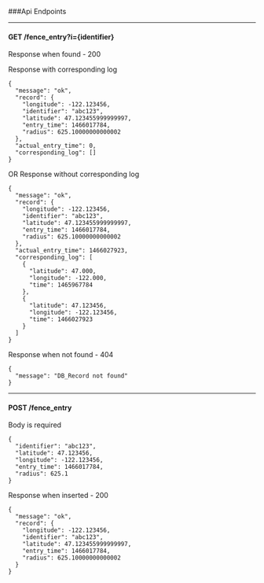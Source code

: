 ###Api Endpoints

----

#### GET /fence_entry?i={identifier}

Response when found - 200

Response with corresponding log
```
{
  "message": "ok",
  "record": {
    "longitude": -122.123456,
    "identifier": "abc123",
    "latitude": 47.123455999999997,
    "entry_time": 1466017784,
    "radius": 625.10000000000002
  },
  "actual_entry_time": 0,
  "corresponding_log": []
}
```

OR Response without corresponding log

```
{
  "message": "ok",
  "record": {
    "longitude": -122.123456,
    "identifier": "abc123",
    "latitude": 47.123455999999997,
    "entry_time": 1466017784,
    "radius": 625.10000000000002
  },
  "actual_entry_time": 1466027923,
  "corresponding_log": [
    {
      "latitude": 47.000,
      "longitude": -122.000,
      "time": 1465967784
    },
    {
      "latitude": 47.123456,
      "longitude": -122.123456,
      "time": 1466027923
    }
  ]
}
```

Response when not found - 404
```
{
  "message": "DB_Record not found"
}
```

----

#### POST /fence_entry

Body is required
```
{
  "identifier": "abc123",
  "latitude": 47.123456,
  "longitude": -122.123456,
  "entry_time": 1466017784,
  "radius": 625.1
}
```

Response when inserted - 200
```
{
  "message": "ok",
  "record": {
    "longitude": -122.123456,
    "identifier": "abc123",
    "latitude": 47.123455999999997,
    "entry_time": 1466017784,
    "radius": 625.10000000000002
  }
}
```
